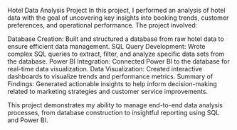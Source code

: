 Hotel Data Analysis Project
In this project, I performed an analysis of hotel data with the goal of uncovering key insights into booking trends, customer preferences, and operational performance. The project involved:

Database Creation: Built and structured a database from raw hotel data to ensure efficient data management.
SQL Query Development: Wrote complex SQL queries to extract, filter, and analyze specific data sets from the database.
Power BI Integration: Connected Power BI to the database for real-time data visualization.
Data Visualization: Created interactive dashboards to visualize trends and performance metrics.
Summary of Findings: Generated actionable insights to help inform decision-making related to marketing strategies and customer service improvements.

This project demonstrates my ability to manage end-to-end data analysis processes, from database construction to insightful reporting using SQL and Power BI.
